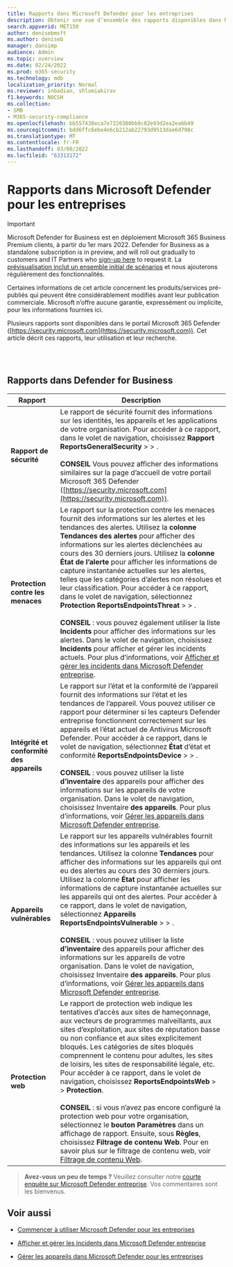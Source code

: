 ```yaml
---
title: Rapports dans Microsoft Defender pour les entreprises
description: Obtenir une vue d’ensemble des rapports disponibles dans Microsoft Defender entreprise
search.appverid: MET150
author: denisebmsft
ms.author: deniseb
manager: dansimp
audience: Admin
ms.topic: overview
ms.date: 02/24/2022
ms.prod: m365-security
ms.technology: mdb
localization_priority: Normal
ms.reviewer: inbadian, shlomiakirav
f1.keywords: NOCSH
ms.collection:
- SMB
- M365-security-compliance
ms.openlocfilehash: bb557438eca7e7220380bb8c82e93d2ea2ea6b49
ms.sourcegitcommit: bdd6ffc6ebe4e6cb212ab22793d9513dae6d798c
ms.translationtype: MT
ms.contentlocale: fr-FR
ms.lasthandoff: 03/08/2022
ms.locfileid: "63313172"
---
```

# <a name="reports-in-microsoft-defender-for-business"></a>Rapports dans Microsoft Defender pour les entreprises

> [!IMPORTANT]
> Microsoft Defender for Business est en déploiement Microsoft 365 Business Premium clients, à partir du 1er mars 2022. Defender for Business as a standalone subscription is in preview, and will roll out gradually to customers and IT Partners who [sign-up here](https://aka.ms/mdb-preview) to request it. La [prévisualisation inclut un ensemble initial de scénarios](mdb-tutorials.md#try-these-preview-scenarios) et nous ajouterons régulièrement des fonctionnalités.
> 
> Certaines informations de cet article concernent les produits/services pré-publiés qui peuvent être considérablement modifiés avant leur publication commerciale. Microsoft n’offre aucune garantie, expressément ou implicite, pour les informations fournies ici. 

Plusieurs rapports sont disponibles dans le portail Microsoft 365 Defender ([https://security.microsoft.com](https://security.microsoft.com)). Cet article décrit ces rapports, leur utilisation et leur recherche.

<br/><br/>

## <a name="reports-in-defender-for-business"></a>Rapports dans Defender for Business

|Rapport  |Description  |
|---------|---------|
| **Rapport de sécurité**  | Le rapport de sécurité fournit des informations sur les identités, les appareils et les applications de votre organisation. Pour accéder à ce rapport, dans le volet de navigation, choisissez **Rapport** **ReportsGeneralSecurity** >  > . <br/><br/>**CONSEIL** Vous pouvez afficher des informations similaires sur la page d’accueil de votre portail Microsoft 365 Defender ([https://security.microsoft.com](https://security.microsoft.com)). |
| **Protection contre les menaces**  | Le rapport sur la protection contre les menaces fournit des informations sur les alertes et les tendances des alertes. Utilisez la **colonne Tendances des alertes** pour afficher des informations sur les alertes déclenchées au cours des 30 derniers jours. Utilisez la **colonne État de l’alerte** pour afficher les informations de capture instantanée actuelles sur les alertes, telles que les catégories d’alertes non résolues et leur classification. Pour accéder à ce rapport, dans le volet de navigation, sélectionnez **Protection** **ReportsEndpointsThreat** >  > . <br/><br/>**CONSEIL** : vous pouvez également utiliser la liste **Incidents** pour afficher des informations sur les alertes. Dans le volet de navigation, choisissez **Incidents** pour afficher et gérer les incidents actuels. Pour plus d’informations, voir [Afficher et gérer les incidents dans Microsoft Defender entreprise](mdb-view-manage-incidents.md). |
| **Intégrité et conformité des appareils** | Le rapport sur l’état et la conformité de l’appareil fournit des informations sur l’état et les tendances de l’appareil. Vous pouvez utiliser ce rapport pour déterminer si les capteurs Defender entreprise fonctionnent correctement sur les appareils et l’état actuel de Antivirus Microsoft Defender. Pour accéder à ce rapport, dans le volet de navigation, sélectionnez **État** d’état et conformité **ReportsEndpointsDevice** >  > . <br/><br/>**CONSEIL** : vous pouvez utiliser la liste **d’inventaire** des appareils pour afficher des informations sur les appareils de votre organisation. Dans le volet de navigation, choisissez Inventaire **des appareils**. Pour plus d’informations, voir [Gérer les appareils dans Microsoft Defender entreprise](mdb-manage-devices.md). |
| **Appareils vulnérables** | Le rapport sur les appareils vulnérables fournit des informations sur les appareils et les tendances. Utilisez la colonne **Tendances** pour afficher des informations sur les appareils qui ont eu des alertes au cours des 30 derniers jours. Utilisez la colonne **État** pour afficher les informations de capture instantanée actuelles sur les appareils qui ont des alertes. Pour accéder à ce rapport, dans le volet de navigation, sélectionnez **Appareils** **ReportsEndpointsVulnerable** >  > .<br/><br/>**CONSEIL** : vous pouvez utiliser la liste **d’inventaire** des appareils pour afficher des informations sur les appareils de votre organisation. Dans le volet de navigation, choisissez Inventaire **des appareils**. Pour plus d’informations, voir [Gérer les appareils dans Microsoft Defender entreprise](mdb-manage-devices.md). |
| **Protection web** | Le rapport de protection web indique les tentatives d’accès aux sites de hameçonnage, aux vecteurs de programmes malveillants, aux sites d’exploitation, aux sites de réputation basse ou non confiance et aux sites explicitement bloqués. Les catégories de sites bloqués comprennent le contenu pour adultes, les sites de loisirs, les sites de responsabilité légale, etc. Pour accéder à ce rapport, dans le volet de navigation, choisissez **ReportsEndpointsWeb** >  >  **Protection**.<br/><br/>**CONSEIL** : si vous n’avez pas encore configuré la protection web pour votre organisation, sélectionnez le **bouton Paramètres** dans un affichage de rapport. Ensuite, sous **Règles**, choisissez **Filtrage de contenu Web**. Pour en savoir plus sur le filtrage de contenu web, voir [Filtrage de contenu Web](../defender-endpoint/web-content-filtering.md). |

>
> **Avez-vous un peu de temps ?**
> Veuillez consulter notre <a href="https://microsoft.qualtrics.com/jfe/form/SV_0JPjTPHGEWTQr4y" target="_blank">courte enquête sur Microsoft Defender entreprise</a>. Vos commentaires sont les bienvenus.
>

## <a name="see-also"></a>Voir aussi

- [Commencer à utiliser Microsoft Defender pour les entreprises](mdb-get-started.md)

- [Afficher et gérer les incidents dans Microsoft Defender entreprise](mdb-view-manage-incidents.md)

- [Gérer les appareils dans Microsoft Defender pour les entreprises](mdb-manage-devices.md)